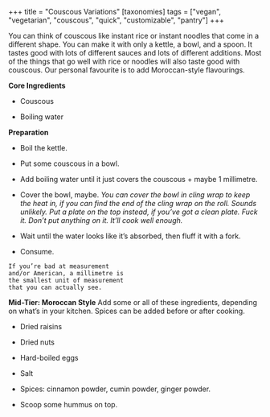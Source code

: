 +++
title = "Couscous Variations"
[taxonomies]
tags = ["vegan", "vegetarian", "couscous", "quick", "customizable", "pantry"]
+++

You can think of couscous like instant rice or instant noodles that come in
a different shape. You can make it with only a kettle, a bowl, and a spoon.
It tastes good with lots of different sauces and lots of different additions.
Most of the things that go well with rice or noodles will also taste good with
couscous. Our personal favourite is to add Moroccan-style flavourings.

**Core Ingredients**

- Couscous

- Boiling water

**Preparation**

- Boil the kettle.

- Put some couscous in a bowl.

- Add boiling water until it just covers the couscous + maybe 1 millimetre.

- Cover the bowl, maybe.
  _You can cover the bowl in
  cling wrap to keep the heat
  in, if you can find the end of
  the cling wrap on the roll.
  Sounds unlikely. Put a plate
  on the top instead, if you’ve
  got a clean plate. Fuck it.
  Don’t put anything on it.
  It’ll cook well enough._

- Wait until the water
  looks like it’s absorbed,
  then fluff it with a fork.

- Consume.

```
If you’re bad at measurement
and/or American, a millimetre is
the smallest unit of measurement
that you can actually see.
```

**Mid-Tier: Moroccan Style**
Add some or all of these ingredients, depending on what’s in your kitchen.
Spices can be added before or after cooking.

- Dried raisins

- Dried nuts

- Hard-boiled eggs

- Salt

- Spices: cinnamon powder, cumin powder, ginger powder.

- Scoop some hummus on top.
